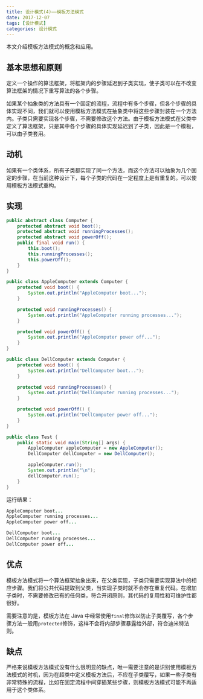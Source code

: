 ```yaml
---
title: 设计模式(4)——模板方法模式
date: 2017-12-07
tags: [设计模式]
categories: 设计模式
---
```


本文介绍模板方法模式的概念和应用。

<!--more-->

## 基本思想和原则

定义一个操作的算法框架，将框架内的步骤延迟到子类实现，使子类可以在不改变算法框架的情况下重写算法的各个步骤。

如果某个抽象类的方法具有一个固定的流程，流程中有多个步骤，但各个步骤的具体实现不同，我们就可以使用模板方法模式在抽象类中将这些步骤封装在一个方法内。子类只需要实现各个步骤，不需要修改这个方法。由于模板方法模式在父类中定义了算法框架，只是其中各个步骤的具体实现延迟到了子类，因此是一个模板，可以由子类套用。

## 动机

如果有一个类体系，所有子类都实现了同一个方法，而这个方法可以抽象为几个固定的步骤，在当前这种设计下，每个子类的代码在一定程度上是有重复的。可以使用模板方法模式重构。

## 实现

```Java
public abstract class Computer {
    protected abstract void boot();
    protected abstract void runningProcesses();
    protected abstract void powerOff();
    public final void run() {
        this.boot();
        this.runningProcesses();
        this.powerOff();
    }
}

public class AppleComputer extends Computer {
    protected void boot() {
        System.out.println("AppleComputer boot...");
    }

    protected void runningProcesses() {
        System.out.println("AppleComputer running processes...");
    }

    protected void powerOff() {
        System.out.println("AppleComputer power off...");
    }
}

public class DellComputer extends Computer {
    protected void boot() {
        System.out.println("DellComputer boot...");
    }

    protected void runningProcesses() {
        System.out.println("DellComputer running processes...");
    }

    protected void powerOff() {
        System.out.println("DellComputer power off...");
    }
}

public class Test {
    public static void main(String[] args) {
        AppleComputer appleComputer = new AppleComputer();
        DellComputer dellComputer = new DellComputer();

        appleComputer.run();
        System.out.println("\n");
        dellComputer.run();
    }
}
```

运行结果：

```Java
AppleComputer boot...
AppleComputer running processes...
AppleComputer power off...

DellComputer boot...
DellComputer running processes...
DellComputer power off...
```

## 优点

模板方法模式将一个算法框架抽象出来，在父类实现，子类只需要实现算法中的相应步骤。我们将公共代码提取到父类，当实现子类时就不会存在重复代码。在增加子类时，不需要修改已有的任何类，符合开闭原则，其代码的复用性和可维护性都很好。

需要注意的是，模板方法在 Java 中经常使用`final`修饰以防止子类覆写，各个步骤方法一般用`protected`修饰，这样不会将内部步骤暴露给外部，符合迪米特法则。

## 缺点

严格来说模板方法模式没有什么很明显的缺点，唯一需要注意的是识别使用模板方法模式的时机，因为在超类中定义模板方法后，不应在子类覆写，如果一些子类有非常特殊的流程，比如在固定流程中间穿插某些步骤，则模板方法模式可能不再适用于这个类体系。